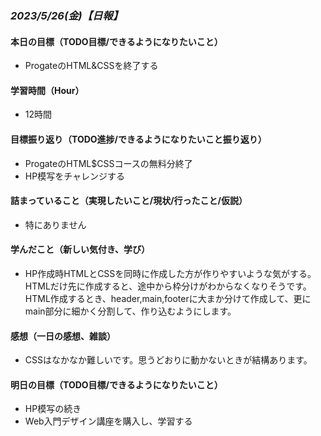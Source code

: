 ### *2023/5/26(金)【日報】*

#### 本日の目標（TODO目標/できるようになりたいこと）
  + ProgateのHTML&CSSを終了する
#### 学習時間（Hour）
  + 12時間
#### 目標振り返り（TODO進捗/できるようになりたいこと振り返り）
  + ProgateのHTML$CSSコースの無料分終了
  + HP模写をチャレンジする
#### 詰まっていること（実現したいこと/現状/行ったこと/仮説）
  + 特にありません
#### 学んだこと（新しい気付き、学び）
  + HP作成時HTMLとCSSを同時に作成した方が作りやすいような気がする。HTMLだけ先に作成すると、途中から枠分けがわからなくなりそうです。HTML作成するとき、header,main,footerに大まか分けて作成して、更にmain部分に細かく分割して、作り込むようにします。
#### 感想（一日の感想、雑談）
  + CSSはなかなか難しいです。思うどおりに動かないときが結構あります。
#### 明日の目標（TODO目標/できるようになりたいこと）
  + HP模写の続き
  + Web入門デザイン講座を購入し、学習する
